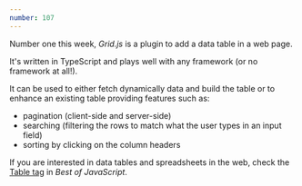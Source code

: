 ```yaml
---
number: 107
---
```


Number one this week, _Grid.js_ is a plugin to add a data table in a web page.

It's written in TypeScript and plays well with any framework (or no framework at all!).

It can be used to either fetch dynamically data and build the table or to enhance an existing table providing features such as:

- pagination (client-side and server-side)
- searching (filtering the rows to match what the user types in an input field)
- sorting by clicking on the column headers

If you are interested in data tables and spreadsheets in the web, check the [Table tag](https://bestofjs.org/projects?tags=table) in _Best of JavaScript_.
